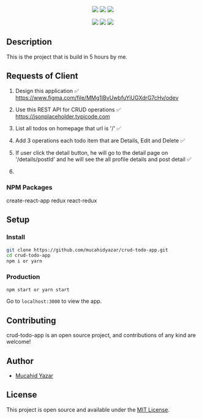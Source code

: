 <p align="center">
 <img src="https://img.shields.io/badge/License-MIT-blue.svg">
  <a href="#"><img src="https://img.shields.io/badge/all_contributors-1-orange.svg?style=flat-square)"></a>
   <a href="#"><img src="https://travis-ci.org/taniarascia/takenote.svg?branch=master"></a>
</p>

<div align="center">
<img src="./public/assets/png/homepage.gif">
<img src="./public/assets/png/modal.gif">
<img src="./public/assets/png/profile-detail.gif">
</div>

## Description

This is the project that is build in 5 hours by me.

## Requests of Client

1. Design this application ✅
   https://www.figma.com/file/MMg1IBvUwbfuYiUGXdrG7cHv/odev

2. Use this REST API for CRUD operations ✅
   https://jsonplaceholder.typicode.com

3. List all todos on homepage that url is '/' ✅

4. Add 3 operations each todo item that are Details, Edit and Delete ✅

5. If user click the detail button, he will go to the detail page on '/details/postId' and he will see the all profile details and post detail ✅

6.

### NPM Packages

create-react-app
redux
react-redux

## Setup

### Install

```bash
git clone https://github.com/mucahidyazar/crud-todo-app.git
cd crud-todo-app
npm i or yarn
```

### Production

```bash
npm start or yarn start
```

Go to `localhost:3000` to view the app.

## Contributing

crud-todo-app is an open source project, and contributions of any kind are welcome!

## Author

- [Mucahid Yazar](https://github.com/mucahidyazar)

## License

This project is open source and available under the [MIT License](LICENSE).
